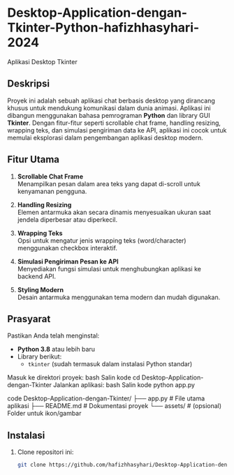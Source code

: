 # Desktop-Application-dengan-Tkinter-Python-hafizhhasyhari-2024
Aplikasi Desktop Tkinter

## Deskripsi
Proyek ini adalah sebuah aplikasi chat berbasis desktop yang dirancang khusus untuk mendukung komunikasi dalam dunia animasi. Aplikasi ini dibangun menggunakan bahasa pemrograman **Python** dan library GUI **Tkinter**. Dengan fitur-fitur seperti scrollable chat frame, handling resizing, wrapping teks, dan simulasi pengiriman data ke API, aplikasi ini cocok untuk memulai eksplorasi dalam pengembangan aplikasi desktop modern.

## Fitur Utama
1. **Scrollable Chat Frame**  
   Menampilkan pesan dalam area teks yang dapat di-scroll untuk kenyamanan pengguna.
   
2. **Handling Resizing**  
   Elemen antarmuka akan secara dinamis menyesuaikan ukuran saat jendela diperbesar atau diperkecil.

3. **Wrapping Teks**  
   Opsi untuk mengatur jenis wrapping teks (word/character) menggunakan checkbox interaktif.

4. **Simulasi Pengiriman Pesan ke API**  
   Menyediakan fungsi simulasi untuk menghubungkan aplikasi ke backend API.

5. **Styling Modern**  
   Desain antarmuka menggunakan tema modern dan mudah digunakan.

## Prasyarat
Pastikan Anda telah menginstal:
- **Python 3.8** atau lebih baru
- Library berikut:
  - `tkinter` (sudah termasuk dalam instalasi Python standar)

Masuk ke direktori proyek:
bash
Salin kode
cd Desktop-Application-dengan-Tkinter
Jalankan aplikasi:
bash
Salin kode
python app.py

code
Desktop-Application-dengan-Tkinter/
├── app.py          # File utama aplikasi
├── README.md       # Dokumentasi proyek
└── assets/         # (opsional) Folder untuk ikon/gambar


## Instalasi
1. Clone repositori ini:
   ```bash
   git clone https://github.com/hafizhhasyhari/Desktop-Application-dengan-Tkinter.git
